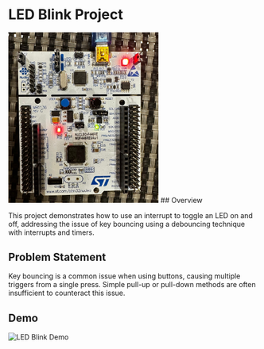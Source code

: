 # LED Blink Project
<img src="stm32f446re.jpg" width=60% height=60%>
## Overview

This project demonstrates how to use an interrupt to toggle an LED on and off, addressing the issue of key bouncing using a debouncing technique with interrupts and timers.

## Problem Statement

Key bouncing is a common issue when using buttons, causing multiple triggers from a single press. Simple pull-up or pull-down methods are often insufficient to counteract this issue.

## Demo

![LED Blink Demo](LED_Blink.gif)
